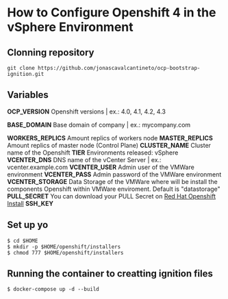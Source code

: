 # How to Configure Openshift 4 in the vSphere Environment

## Clonning repository 
```
git clone https://github.com/jonascavalcantineto/ocp-bootstrap-ignition.git
```
## Variables

**OCP_VERSION**
Openshift versions | ex.: 4.0, 4.1, 4.2, 4.3 

**BASE_DOMAIN**
Base domain of company | ex.: mycompany.com

**WORKERS_REPLICS**
Amount replics of workers node
**MASTER_REPLICS**
Amount replics of master node (Control Plane)
**CLUSTER_NAME**
Cluster name of the Openshift
**TIER**
Environments released: vSphere
**VCENTER_DNS**
DNS name of the vCenter Server | ex.: vcenter.example.com
**VCENTER_USER**
Admin user  of the VMWare environment
**VCENTER_PASS**
Admin password of the VMWare environment
**VCENTER_STORAGE**
Data Storage of the VMWare where will be install the components Openshift within VMWare enviroment. Default is "datastorage"
**PULL_SECRET**
You can download your PULL Secret on [Red Hat Openshift Install](https://cloud.redhat.com/openshift/install/vsphere/user-provisioned)
**SSH_KEY**

## Set up yo
```
$ cd $HOME
$ mkdir -p $HOME/openshift/installers
$ chmod 777 $HOME/openshift/installers
```

## Running the container to creatting ignition files
```
$ docker-compose up -d --build
```